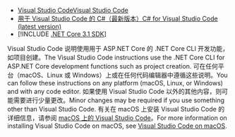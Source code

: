 * [<span data-ttu-id="e0e4a-101">Visual Studio Code</span><span class="sxs-lookup"><span data-stu-id="e0e4a-101">Visual Studio Code</span></span>](https://code.visualstudio.com/download)
* [<span data-ttu-id="e0e4a-102">用于 Visual Studio Code 的 C#（最新版本）</span><span class="sxs-lookup"><span data-stu-id="e0e4a-102">C# for Visual Studio Code (latest version)</span></span>](https://marketplace.visualstudio.com/items?itemName=ms-dotnettools.csharp)
* [!INCLUDE [.NET Core 3.1 SDK](~/includes/3.1-SDK.md)]

<span data-ttu-id="e0e4a-103">Visual Studio Code 说明使用用于 ASP.NET Core 的 .NET Core CLI 开发功能，如项目创建。</span><span class="sxs-lookup"><span data-stu-id="e0e4a-103">The Visual Studio Code instructions use the .NET Core CLI for ASP.NET Core development functions such as project creation.</span></span> <span data-ttu-id="e0e4a-104">可在任何平台（macOS、Linux 或 Windows）上或在任何代码编辑器中遵循这些说明。</span><span class="sxs-lookup"><span data-stu-id="e0e4a-104">You can follow these instructions on any platform (macOS, Linux, or Windows) and with any code editor.</span></span> <span data-ttu-id="e0e4a-105">如果使用 Visual Studio Code 以外的其他内容，则可能需要进行少量更改。</span><span class="sxs-lookup"><span data-stu-id="e0e4a-105">Minor changes may be required if you use something other than Visual Studio Code.</span></span> <span data-ttu-id="e0e4a-106">有关在 macOS 上安装 Visual Studio Code 的详细信息，请参阅 [macOS 上的 Visual Studio Code](https://code.visualstudio.com/docs/setup/mac)。</span><span class="sxs-lookup"><span data-stu-id="e0e4a-106">For more information on installing Visual Studio Code on macOS, see [Visual Studio Code on macOS](https://code.visualstudio.com/docs/setup/mac).</span></span>
